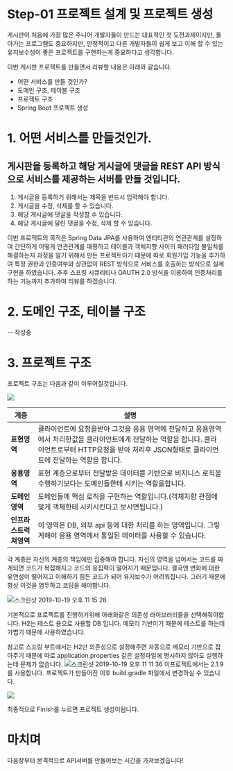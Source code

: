 # Step-01 프로젝트 설계 및 프로젝트 생성

게시판이 처음에 가장 많은 주니어 개발자들이 만드는 대표적인 첫 도전과제이지만, 돌아가는 프로그램도 중요하지만, 안정적이고 다른 개발자들이 쉽게 보고 이해 할 수 있는 유지보수성이 좋은 프로젝트를 구현하는게 중요하다고 생각합니다.

이번 게시판 프로젝트를 만들면서 리뷰할 내용은 아래와 같습니다.
* 어떤 서비스를 만들 것인가?
* 도메인 구조, 테이블 구조
* 프로젝트 구조
* Spring Boot 프로젝트 생성


# 1. 어떤 서비스를 만들것인가.
## 게시판을 등록하고 해당 게시글에 댓글을 REST API 방식으로 서비스를 제공하는 서버를 만들 것입니다. 

1. 게시글을 등록하기 위해서는 제목을 반드시 입력해야 합니다.
2. 게시글을 수정, 삭제를 할 수 있습니다.
3. 해당 게시글에 댓글을 작성할 수 있습니다.
4. 해당 게시글에 달린 댓글을 수정, 삭제 할 수 있습니다.

이번 프로젝트의 목적은 Spring Data JPA를 사용하여 엔티티관의 연관관계를 설정하여 간단하게 어떻게 연관관계를 매핑하고 테이블과 객체지향 사이의 패러다임 불일치를 해결하는지 과정을 알기 위해서 만든 프로젝트이기 때문에 따로 회원가입 기능을 추가하여 특정 권한과 인증여부와 상관없이 REST 방식으로 서비스를 호출하는 방식으로 실제 구현을 하였습니다. 추후 스프링 시큐리티나 OAUTH 2.0 방식을 이용하여 인증처리를 하는 기능까지 추가하여 리뷰를 하겠습니다.


# 2. 도메인 구조, 테이블 구조

-- 작성중


# 3. 프로젝트 구조
프로젝트 구조는 다음과 같이 이루어질것입니다.

![](https://i.imgur.com/gkCTUtC.png)


| 계층               | 설명                                                                                                                                                                                                       |
| ------------------ | ---------------------------------------------------------------------------------------------------------------------------------------------------------------------------------------------------------- |
| **표현영역**           | 클라이언트에 요청을받아 그것을 응용 영역에 전달하고 응용영역에서 처리한값을 클라이언트에게 전달하는 역할을 합니다. 클라이언트로부터 HTTP요청을 받아 처리후 JSON형태로 클라이언트에 전달하는 역할을 합니다. |
| **응용영역**           | 표현 계층으로부터 전달받은 데이터를 기반으로 비지니스 로직을 수행하기보다는 도메인들한테 시키는 역할을합니다.                                                                                              |
| **도메인영역**         | 도메인들에 핵심 로직을 구현하는 역할입니다.(객체지향 관점에 맞게 객체한테 시키시킨다고 보시면됩니다.)                                                                                                      |
| **인프라스트럭쳐영역** | 이 영역은 DB, 외부 api 등에 대한 처리를 하는 영역입니다. 그렇게해야 응용 영역에서 통일된 데이터를 사용할 수 있습니다.| 


각 계층은 자신의 계층의 책임에만 집중해야 합니다. 자신의 영역을 넘어서는 코드를 짜게되면 코드가 복잡해지고 코드의 응집력이 떨어지기 때문입니다. 결국엔 변화에 대한 유연성이 떨어지고 이해하기 힘든 코드가 되어 유지보수가 어려워집니다. 그러기 때문에 항상 이것을 염두하고 코딩을 해야합니다.


![스크린샷 2019-10-19 오후 11 15 28](https://user-images.githubusercontent.com/22395934/67146476-5d0b9f80-f2c6-11e9-8251-80c2f4334818.png)

기본적으로 프로젝트를 진행하기위해 아래와같은 의존성 라이브러리들을 선택해줘야합니다.
H2는 테스트 용으로 사용할 DB 입니다. 메모리 기반이기 때문에 테스트를 하는데 가볍기 때문에 사용하였습니다. 

참고로 스프링 부트에서는 H2만 의존성으로 설정해주면 자동으로 메모리 기반으로 잡아주기 때문에 따로 application.properties 같은 설정파일에 명시하지 않아도 실행하는데 문제가 없습니다.
![스크린샷 2019-10-19 오후 11 11 36](https://user-images.githubusercontent.com/22395934/67146416-e7073880-f2c5-11e9-826a-7e5737d44fb8.png)
이프로젝트에서는 2.1.9를 사용합니다. 프로젝트가 만들어진 이후 build.gradle 파일에서 변경하실 수 있습니다.

![](https://i.imgur.com/6Kk0Bj9.png)

최종적으로 Finish를 누르면 프로젝트 생성이됩니다. 

# 마치며
다음장부터 본격적으로 API서버를 만들어보는 시간을 가져보겠습니다!
